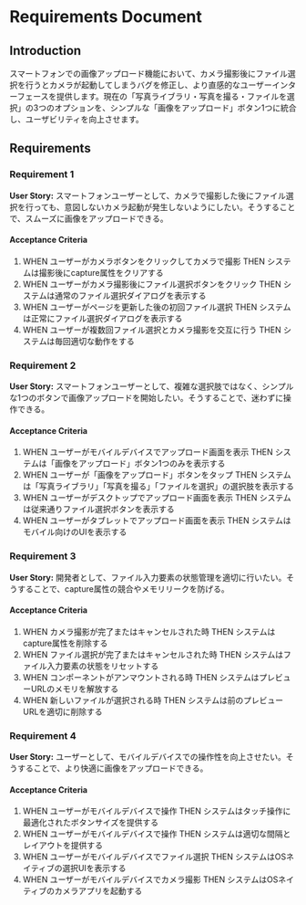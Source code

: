 # Requirements Document

## Introduction

スマートフォンでの画像アップロード機能において、カメラ撮影後にファイル選択を行うとカメラが起動してしまうバグを修正し、より直感的なユーザーインターフェースを提供します。現在の「写真ライブラリ・写真を撮る・ファイルを選択」の3つのオプションを、シンプルな「画像をアップロード」ボタン1つに統合し、ユーザビリティを向上させます。

## Requirements

### Requirement 1

**User Story:** スマートフォンユーザーとして、カメラで撮影した後にファイル選択を行っても、意図しないカメラ起動が発生しないようにしたい。そうすることで、スムーズに画像をアップロードできる。

#### Acceptance Criteria

1. WHEN ユーザーがカメラボタンをクリックしてカメラで撮影 THEN システムは撮影後にcapture属性をクリアする
2. WHEN ユーザーがカメラ撮影後にファイル選択ボタンをクリック THEN システムは通常のファイル選択ダイアログを表示する
3. WHEN ユーザーがページを更新した後の初回ファイル選択 THEN システムは正常にファイル選択ダイアログを表示する
4. WHEN ユーザーが複数回ファイル選択とカメラ撮影を交互に行う THEN システムは毎回適切な動作をする

### Requirement 2

**User Story:** スマートフォンユーザーとして、複雑な選択肢ではなく、シンプルな1つのボタンで画像アップロードを開始したい。そうすることで、迷わずに操作できる。

#### Acceptance Criteria

1. WHEN ユーザーがモバイルデバイスでアップロード画面を表示 THEN システムは「画像をアップロード」ボタン1つのみを表示する
2. WHEN ユーザーが「画像をアップロード」ボタンをタップ THEN システムは「写真ライブラリ」「写真を撮る」「ファイルを選択」の選択肢を表示する
3. WHEN ユーザーがデスクトップでアップロード画面を表示 THEN システムは従来通りファイル選択ボタンを表示する
4. WHEN ユーザーがタブレットでアップロード画面を表示 THEN システムはモバイル向けのUIを表示する

### Requirement 3

**User Story:** 開発者として、ファイル入力要素の状態管理を適切に行いたい。そうすることで、capture属性の競合やメモリリークを防げる。

#### Acceptance Criteria

1. WHEN カメラ撮影が完了またはキャンセルされた時 THEN システムはcapture属性を削除する
2. WHEN ファイル選択が完了またはキャンセルされた時 THEN システムはファイル入力要素の状態をリセットする
3. WHEN コンポーネントがアンマウントされる時 THEN システムはプレビューURLのメモリを解放する
4. WHEN 新しいファイルが選択される時 THEN システムは前のプレビューURLを適切に削除する

### Requirement 4

**User Story:** ユーザーとして、モバイルデバイスでの操作性を向上させたい。そうすることで、より快適に画像をアップロードできる。

#### Acceptance Criteria

1. WHEN ユーザーがモバイルデバイスで操作 THEN システムはタッチ操作に最適化されたボタンサイズを提供する
2. WHEN ユーザーがモバイルデバイスで操作 THEN システムは適切な間隔とレイアウトを提供する
3. WHEN ユーザーがモバイルデバイスでファイル選択 THEN システムはOSネイティブの選択UIを表示する
4. WHEN ユーザーがモバイルデバイスでカメラ撮影 THEN システムはOSネイティブのカメラアプリを起動する